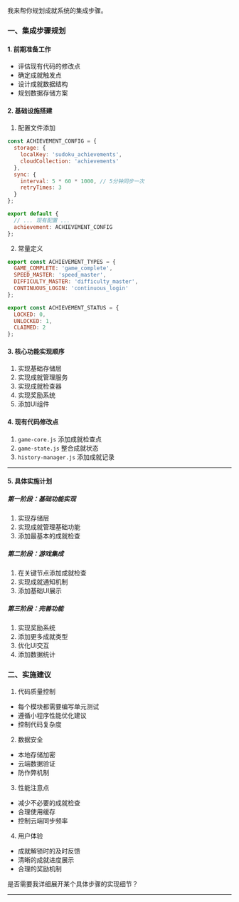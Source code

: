 我来帮你规划成就系统的集成步骤。

### 一、集成步骤规划

#### 1. 前期准备工作
- 评估现有代码的修改点
- 确定成就触发点
- 设计成就数据结构
- 规划数据存储方案

#### 2. 基础设施搭建
1. 配置文件添加
```javascript:miniprogram/config/app-config.js
const ACHIEVEMENT_CONFIG = {
  storage: {
    localKey: 'sudoku_achievements',
    cloudCollection: 'achievements'
  },
  sync: {
    interval: 5 * 60 * 1000, // 5分钟同步一次
    retryTimes: 3
  }
};

export default {
  // ... 现有配置 ...
  achievement: ACHIEVEMENT_CONFIG
};
```

2. 常量定义
```javascript:miniprogram/utils/constants/game-constants.js
export const ACHIEVEMENT_TYPES = {
  GAME_COMPLETE: 'game_complete',
  SPEED_MASTER: 'speed_master',
  DIFFICULTY_MASTER: 'difficulty_master',
  CONTINUOUS_LOGIN: 'continuous_login'
};

export const ACHIEVEMENT_STATUS = {
  LOCKED: 0,
  UNLOCKED: 1,
  CLAIMED: 2
};
```

#### 3. 核心功能实现顺序
1. 实现基础存储层
2. 实现成就管理服务
3. 实现成就检查器
4. 实现奖励系统
5. 添加UI组件

#### 4. 现有代码修改点
1. `game-core.js` 添加成就检查点
2. `game-state.js` 整合成就状态
3. `history-manager.js` 添加成就记录

-----------------------------------------------------------------------------


#### 5. 具体实施计划

##### 第一阶段：基础功能实现
1. 实现存储层
2. 实现成就管理基础功能
3. 添加最基本的成就检查

##### 第二阶段：游戏集成
1. 在关键节点添加成就检查
2. 实现成就通知机制
3. 添加基础UI展示

##### 第三阶段：完善功能
1. 实现奖励系统
2. 添加更多成就类型
3. 优化UI交互
4. 添加数据统计

### 二、实施建议

1. 代码质量控制
- 每个模块都需要编写单元测试
- 遵循小程序性能优化建议
- 控制代码复杂度

2. 数据安全
- 本地存储加密
- 云端数据验证
- 防作弊机制

3. 性能注意点
- 减少不必要的成就检查
- 合理使用缓存
- 控制云端同步频率

4. 用户体验
- 成就解锁时的及时反馈
- 清晰的成就进度展示
- 合理的奖励机制

是否需要我详细展开某个具体步骤的实现细节？


---